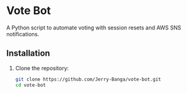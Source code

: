 # Vote Bot
A Python script to automate voting with session resets and AWS SNS notifications.

## Installation

1. Clone the repository:
   ```bash
   git clone https://github.com/Jerry-Banga/vote-bot.git
   cd vote-bot
